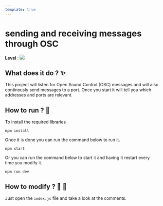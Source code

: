 ```yaml
---
template: true
---
```


# sending and receiving messages through OSC

**Level** : ![](https://img.shields.io/badge/Level-Intermediate-yellow)

## What does it do ? ✨

This project will listen for Open Sound Control (OSC) messages and will also continously send messages to a port. Once you start it will tell you which addresses and ports are relevant.

## How to run ? 🚀

To install the required libraries

```
npm install
```

Once it is done you can run the command below to run it.

```
npm start
```

Or you can run the command below to start it and having it restart every time you modify it.

```
npm run dev
```

## How to modify ? 🔩 🔨

Just open the `index.js` file and take a look at the comments.
